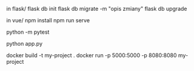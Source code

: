 in flask/
flask db init
flask db migrate -m "opis zmiany"
flask db upgrade

in vue/
npm install
npm run serve

python -m pytest

python app.py

docker build -t my-project .
docker run -p 5000:5000 -p 8080:8080 my-project
